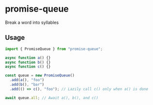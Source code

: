 # promise-queue

Break a word into syllables

## Usage

```js
import { PromiseQueue } from "promise-queue";

async function a() {}
async function b() {}
async function c() {}

const queue = new PromiseQueue()
  .add(a(), "foo")
  .add(b(), "bar")
  .add(() => c(), "foo"); // Lazily call c() only when a() is done

await queue.all; // Await a(), b(), and c()
```

